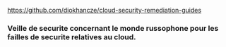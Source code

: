 https://github.com/diokhancze/cloud-security-remediation-guides
### Veille de securite concernant le monde russophone pour les failles de securite relatives au cloud.
